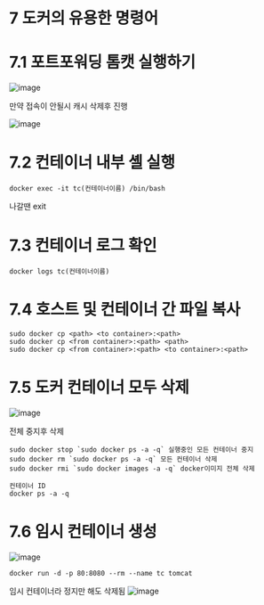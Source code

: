 # 7 도커의 유용한 명령어

# 7.1 포트포워딩 톰캣 실행하기

![image](https://user-images.githubusercontent.com/81672260/144150354-3a33004e-5420-4122-9221-0aaa7851d7d5.png)

만약 접속이 안될시 캐시 삭제후 진행

![image](https://user-images.githubusercontent.com/81672260/144150593-15df4ab3-b812-4231-b67f-ca894fe6a01a.png)

# 7.2 컨테이너 내부 셸 실행
```
docker exec -it tc(컨테이너이름) /bin/bash
```
나갈땐 exit

# 7.3 컨테이너 로그 확인

```
docker logs tc(컨테이너이름)
```

# 7.4 호스트 및 컨테이너 간 파일 복사

```
sudo docker cp <path> <to container>:<path>
sudo docker cp <from container>:<path> <path>
sudo docker cp <from container>:<path> <to container>:<path>
```

# 7.5 도커 컨테이너 모두 삭제

![image](https://user-images.githubusercontent.com/81672260/144151736-f3f7e8f0-53e9-4f46-a2af-135728789f41.png)

전체 중지후 삭제 
```
sudo docker stop `sudo docker ps -a -q` 실행중인 모든 컨테이너 중지
sudo docker rm `sudo docker ps -a -q` 모든 컨테이너 삭제
sudo docker rmi `sudo docker images -a -q` docker이미지 전체 삭제
```

```
컨테이너 ID
docker ps -a -q
```

# 7.6 임시 컨테이너 생성

![image](https://user-images.githubusercontent.com/81672260/144152923-ca2ac900-10e6-486b-8368-c9e9f93cbc6f.png)

```
docker run -d -p 80:8080 --rm --name tc tomcat
```

임시 컨테이너라 정지만 해도 삭제됨
![image](https://user-images.githubusercontent.com/81672260/144153074-c6ce213a-4c24-40c1-aaaf-eed0bd9d0f32.png)

